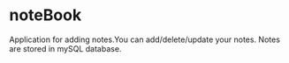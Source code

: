 # noteBook
Application for adding notes.You can add/delete/update your notes. Notes are stored in mySQL database.
